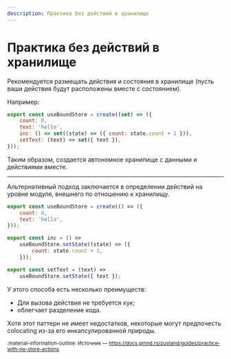```yaml
---
description: Практика без действий в хранилище
---
```


# Практика без действий в хранилище

Рекомендуется размещать действия и состояния в хранилище (пусть ваши действия будут расположены вместе с состоянием).

Например:

```js
export const useBoundStore = create((set) => ({
    count: 0,
    text: 'hello',
    inc: () => set((state) => ({ count: state.count + 1 })),
    setText: (text) => set({ text }),
}));
```

Таким образом, создается автономное хранилище с данными и действиями вместе.

---

Альтернативный подход заключается в определении действий на уровне модуля, внешнего по отношению к хранилищу.

```js
export const useBoundStore = create(() => ({
    count: 0,
    text: 'hello',
}));

export const inc = () =>
    useBoundStore.setState((state) => ({
        count: state.count + 1,
    }));

export const setText = (text) =>
    useBoundStore.setState({ text });
```

У этого способа есть несколько преимуществ:

-   Для вызова действия не требуется хук;
-   облегчает разделение кода.

Хотя этот паттерн не имеет недостатков, некоторые могут предпочесть colocating из-за его инкапсулированной природы.

<small>:material-information-outline: Источник &mdash; <https://docs.pmnd.rs/zustand/guides/practice-with-no-store-actions></small>
